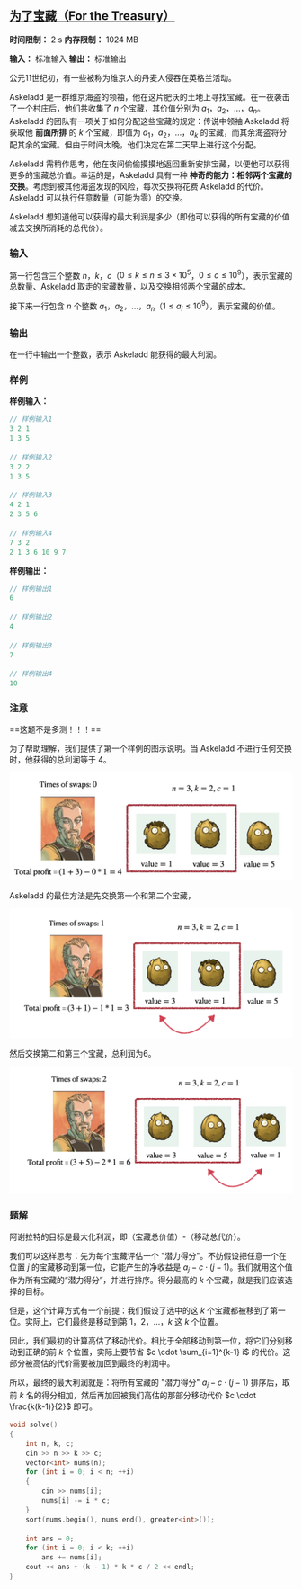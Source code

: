 ## [为了宝藏（For the Treasury）](https://ac.nowcoder.com/acm/contest/108301/F)

**时间限制：** 2 s
**内存限制：** 1024 MB

**输入：** 标准输入
**输出：** 标准输出



公元11世纪初，有一些被称为维京人的丹麦人侵吞在英格兰活动。

Askeladd 是一群维京海盗的领袖，他在这片肥沃的土地上寻找宝藏。在一夜袭击了一个村庄后，他们共收集了 $n$ 个宝藏，其价值分别为 $a_1$，$a_2$，$\ldots$，$a_n$。Askeladd 的团队有一项关于如何分配这些宝藏的规定：传说中领袖 Askeladd 将获取他 **前面所排** 的 $k$ 个宝藏，即值为 $a_1$，$a_2$，$\ldots$，$a_k$ 的宝藏，而其余海盗将分配其余的宝藏。但由于时间太晚，他们决定在第二天早上进行这个分配。

Askeladd 需稍作思考，他在夜间偷偷摸摸地返回重新安排宝藏，以便他可以获得更多的宝藏总价值。幸运的是，Askeladd 具有一种 **神奇的能力：相邻两个宝藏的交换**。考虑到被其他海盗发现的风险，每次交换将花费 Askeladd 的代价。Askeladd 可以执行任意数量（可能为零）的交换。

Askeladd 想知道他可以获得的最大利润是多少（即他可以获得的所有宝藏的价值减去交换所消耗的总代价）。







### 输入

第一行包含三个整数 $n$，$k$，$c$（$0 \leq k \leq n \leq 3 \times 10^5$，$0 \leq c \leq 10^9$），表示宝藏的总数量、Askeladd 取走的宝藏数量，以及交换相邻两个宝藏的成本。

接下来一行包含 $n$ 个整数 $a_1$，$a_2$，$\ldots$，$a_n$（$1 \leq a_i \leq 10^9$），表示宝藏的价值。





### 输出

在一行中输出一个整数，表示 Askeladd 能获得的最大利润。





### 样例

**样例输入：**

```cpp
// 样例输入1
3 2 1
1 3 5

// 样例输入2
3 2 2
1 3 5

// 样例输入3
4 2 1
2 3 5 6

// 样例输入4
7 3 2
2 1 3 6 10 9 7
```



**样例输出：**

```cpp
// 样例输出1
6

// 样例输出2
4

// 样例输出3
7

// 样例输出4
10
```





### 注意

==这题不是多测！！！==

为了帮助理解，我们提供了第一个样例的图示说明。当 Askeladd 不进行任何交换时，他获得的总利润等于 $4$。

![](assets/2025-07-28-01.png)



Askeladd 的最佳方法是先交换第一个和第二个宝藏，

![](assets/2025-07-28-02.png)

然后交换第二和第三个宝藏，总利润为6。

![](assets/2025-07-28-03.png)





### 题解

阿谢拉特的目标是最大化利润，即（宝藏总价值）-（移动总代价）。

我们可以这样思考：先为每个宝藏评估一个 "潜力得分"。不妨假设把任意一个在位置 $j$ 的宝藏移动到第一位，它能产生的净收益是 $a_j - c \cdot (j-1)$。我们就用这个值作为所有宝藏的“潜力得分”，并进行排序。得分最高的 $k$ 个宝藏，就是我们应该选择的目标。

但是，这个计算方式有一个前提：我们假设了选中的这 $k$ 个宝藏都被移到了第一位。实际上，它们最终是移动到第 $1$，$2$，$\ldots$，$k$ 这 $k$ 个位置。

因此，我们最初的计算高估了移动代价。相比于全部移动到第一位，将它们分别移动到正确的前 $k$ 个位置，实际上要节省 $c \cdot \sum_{i=1}^{k-1} i$ 的代价。这部分被高估的代价需要被加回到最终的利润中。

所以，最终的最大利润就是：将所有宝藏的 "潜力得分" $a_j - c \cdot (j-1)$ 排序后，取前 $k$ 名的得分相加，然后再加回被我们高估的那部分移动代价 $c \cdot \frac{k(k-1)}{2}$ 即可。



```cpp
void solve()
{
    int n, k, c;
    cin >> n >> k >> c;
    vector<int> nums(n);
    for (int i = 0; i < n; ++i)
    {
        cin >> nums[i];
        nums[i] -= i * c;
    }
    sort(nums.begin(), nums.end(), greater<int>());

    int ans = 0;
    for (int i = 0; i < k; ++i)
        ans += nums[i];
    cout << ans + (k - 1) * k * c / 2 << endl;
}
```